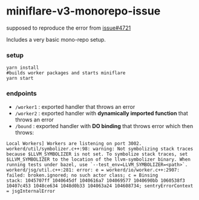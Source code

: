 # miniflare-v3-monorepo-issue

supposed to reproduce the error from [issue#4721](https://github.com/cloudflare/workers-sdk/issues/4721)


Includes a very basic mono-repo setup.

### setup

```shell
yarn install
#builds worker packages and starts miniflare
yarn start 
```


### endpoints

- `/worker1` : exported handler that throws an error
- `/worker2` : exported handler with **dynamically imported function** that throws an error
- `/bound` : exported handler with **DO binding** that throws error which then throws:
```
Local Workers] Workers are listening on port 3002.
workerd/util/symbolizer.c++:98: warning: Not symbolizing stack traces because $LLVM_SYMBOLIZER is not set. To symbolize stack traces, set $LLVM_SYMBOLIZER to the location of the llvm-symbolizer binary. When running tests under bazel, use `--test_env=LLVM_SYMBOLIZER=<path>`.
workerd/jsg/util.c++:281: error: e = workerd/io/worker.c++:2907: failed: broken.ignored; no such actor class; c = Binsing
stack: 1045707ff 1040645df 1040616a7 104069577 1040690bb 1060538f3 10407c453 1048ce634 1048d0b33 104063a24 104608734; sentryErrorContext = jsgInternalError
```

